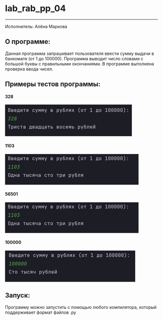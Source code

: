 # lab_rab_pp_04
____
Исполнитель: Алёна Маркова

## О программе:

Данная программа запрашивает пользователя ввести сумму выдачи в банкомате (от 1 до 100000). Программа выводит число словами с большой буквы с правильными окончаниями.
В программе выполнена проверка ввода чисел.

## Примеры тестов программы:

#### 328
![328](https://github.com/rottenpearr/lab_rab_pp_04/blob/master/%D0%9F%D1%80%D0%B8%D0%BC%D0%B5%D1%80%D1%8B/328.png)
#### 1103
![1103](https://github.com/rottenpearr/lab_rab_pp_04/blob/master/%D0%9F%D1%80%D0%B8%D0%BC%D0%B5%D1%80%D1%8B/1103.png)
#### 56501
![56501](https://github.com/rottenpearr/lab_rab_pp_04/blob/master/%D0%9F%D1%80%D0%B8%D0%BC%D0%B5%D1%80%D1%8B/1103.png)
#### 100000
![100000](https://github.com/rottenpearr/lab_rab_pp_04/blob/master/%D0%9F%D1%80%D0%B8%D0%BC%D0%B5%D1%80%D1%8B/100000.png)

## Запуск:

Программу можно запустить с помощью любого компилятора, который поддерживает формат файлов .py
